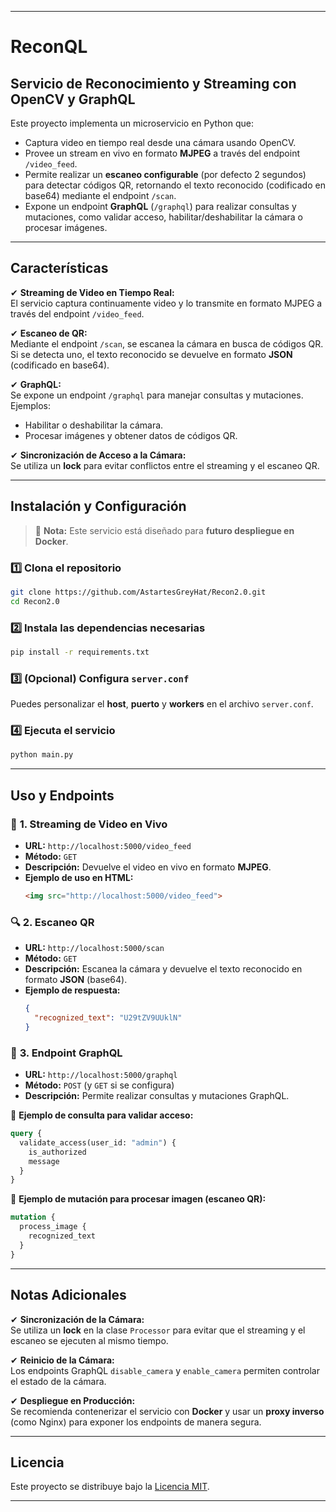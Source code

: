 
---

# **ReconQL**  
## **Servicio de Reconocimiento y Streaming con OpenCV y GraphQL**  

Este proyecto implementa un microservicio en Python que:  
- Captura video en tiempo real desde una cámara usando OpenCV.  
- Provee un stream en vivo en formato **MJPEG** a través del endpoint `/video_feed`.  
- Permite realizar un **escaneo configurable** (por defecto 2 segundos) para detectar códigos QR, retornando el texto reconocido (codificado en base64) mediante el endpoint `/scan`.  
- Expone un endpoint **GraphQL** (`/graphql`) para realizar consultas y mutaciones, como validar acceso, habilitar/deshabilitar la cámara o procesar imágenes.  

---

## **Características**  

✔ **Streaming de Video en Tiempo Real:**  
El servicio captura continuamente video y lo transmite en formato MJPEG a través del endpoint `/video_feed`.  

✔ **Escaneo de QR:**  
Mediante el endpoint `/scan`, se escanea la cámara en busca de códigos QR. Si se detecta uno, el texto reconocido se devuelve en formato **JSON** (codificado en base64).  

✔ **GraphQL:**  
Se expone un endpoint `/graphql` para manejar consultas y mutaciones. Ejemplos:  
- Habilitar o deshabilitar la cámara.  
- Procesar imágenes y obtener datos de códigos QR.  

✔ **Sincronización de Acceso a la Cámara:**  
Se utiliza un **lock** para evitar conflictos entre el streaming y el escaneo QR.  

---

## **Instalación y Configuración**  

> 📌 **Nota:** Este servicio está diseñado para **futuro despliegue en Docker**.  

### **1️⃣ Clona el repositorio**  
```bash
git clone https://github.com/AstartesGreyHat/Recon2.0.git
cd Recon2.0
```

### **2️⃣ Instala las dependencias necesarias**  
```bash
pip install -r requirements.txt
```

### **3️⃣ (Opcional) Configura `server.conf`**  
Puedes personalizar el **host**, **puerto** y **workers** en el archivo `server.conf`.  

### **4️⃣ Ejecuta el servicio**  
```bash
python main.py
```

---

## **Uso y Endpoints**  

### 📡 **1. Streaming de Video en Vivo**  
- **URL:** `http://localhost:5000/video_feed`  
- **Método:** `GET`  
- **Descripción:** Devuelve el video en vivo en formato **MJPEG**.  
- **Ejemplo de uso en HTML:**  
  ```html
  <img src="http://localhost:5000/video_feed">
  ```

### 🔍 **2. Escaneo QR**  
- **URL:** `http://localhost:5000/scan`  
- **Método:** `GET`  
- **Descripción:** Escanea la cámara y devuelve el texto reconocido en formato **JSON** (base64).  
- **Ejemplo de respuesta:**  
  ```json
  {
    "recognized_text": "U29tZV9UUklN"
  }
  ```

### 🔗 **3. Endpoint GraphQL**  
- **URL:** `http://localhost:5000/graphql`  
- **Método:** `POST` (y `GET` si se configura)  
- **Descripción:** Permite realizar consultas y mutaciones GraphQL.  

📌 **Ejemplo de consulta para validar acceso:**  
```graphql
query {
  validate_access(user_id: "admin") {
    is_authorized
    message
  }
}
```

📌 **Ejemplo de mutación para procesar imagen (escaneo QR):**  
```graphql
mutation {
  process_image {
    recognized_text
  }
}
```

---

## **Notas Adicionales**  

✔ **Sincronización de la Cámara:**  
Se utiliza un **lock** en la clase `Processor` para evitar que el streaming y el escaneo se ejecuten al mismo tiempo.  

✔ **Reinicio de la Cámara:**  
Los endpoints GraphQL `disable_camera` y `enable_camera` permiten controlar el estado de la cámara.  

✔ **Despliegue en Producción:**  
Se recomienda contenerizar el servicio con **Docker** y usar un **proxy inverso** (como Nginx) para exponer los endpoints de manera segura.  

---

## **Licencia**  

Este proyecto se distribuye bajo la [Licencia MIT](LICENSE).  

---
